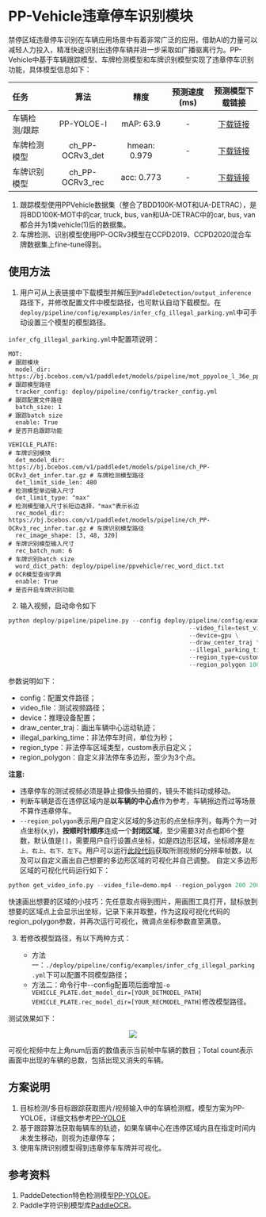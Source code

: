 
# PP-Vehicle违章停车识别模块

禁停区域违章停车识别在车辆应用场景中有着非常广泛的应用，借助AI的力量可以减轻人力投入，精准快速识别出违停车辆并进一步采取如广播驱离行为。PP-Vehicle中基于车辆跟踪模型、车牌检测模型和车牌识别模型实现了违章停车识别功能，具体模型信息如下：

| 任务                 | 算法 | 精度 | 预测速度(ms) |预测模型下载链接                                                                               |
|:---------------------|:---------:|:------:|:------:| :---------------------------------------------------------------------------------: |
| 车辆检测/跟踪 |  PP-YOLOE-l | mAP: 63.9 | - |[下载链接](https://bj.bcebos.com/v1/paddledet/models/pipeline/mot_ppyoloe_l_36e_ppvehicle.zip) |
| 车牌检测模型    |  ch_PP-OCRv3_det  |  hmean: 0.979  | - | [下载链接](https://bj.bcebos.com/v1/paddledet/models/pipeline/ch_PP-OCRv3_det_infer.tar.gz) |
| 车牌识别模型    |  ch_PP-OCRv3_rec  |  acc: 0.773  | - | [下载链接](https://bj.bcebos.com/v1/paddledet/models/pipeline/ch_PP-OCRv3_rec_infer.tar.gz) |

1. 跟踪模型使用PPVehicle数据集（整合了BDD100K-MOT和UA-DETRAC），是将BDD100K-MOT中的car, truck, bus, van和UA-DETRAC中的car, bus, van都合并为1类vehicle(1)后的数据集。
2. 车牌检测、识别模型使用PP-OCRv3模型在CCPD2019、CCPD2020混合车牌数据集上fine-tune得到。

## 使用方法

1. 用户可从上表链接中下载模型并解压到```PaddleDetection/output_inference```路径下，并修改配置文件中模型路径，也可默认自动下载模型。在```deploy/pipeline/config/examples/infer_cfg_illegal_parking.yml```中可手动设置三个模型的模型路径。

`infer_cfg_illegal_parking.yml`中配置项说明：
```
MOT:                                                                                             # 跟踪模块
  model_dir: https://bj.bcebos.com/v1/paddledet/models/pipeline/mot_ppyoloe_l_36e_ppvehicle.zip  # 跟踪模型路径
  tracker_config: deploy/pipeline/config/tracker_config.yml                                      # 跟踪配置文件路径
  batch_size: 1                                                                                  # 跟踪batch size
  enable: True                                                                                   # 是否开启跟踪功能

VEHICLE_PLATE:                                                                                   # 车牌识别模块
  det_model_dir: https://bj.bcebos.com/v1/paddledet/models/pipeline/ch_PP-OCRv3_det_infer.tar.gz # 车牌检测模型路径
  det_limit_side_len: 480                                                                        # 检测模型单边输入尺寸
  det_limit_type: "max"                                                                          # 检测模型输入尺寸长短边选择，"max"表示长边
  rec_model_dir: https://bj.bcebos.com/v1/paddledet/models/pipeline/ch_PP-OCRv3_rec_infer.tar.gz # 车牌识别模型路径
  rec_image_shape: [3, 48, 320]                                                                  # 车牌识别模型输入尺寸
  rec_batch_num: 6                                                                               # 车牌识别batch size
  word_dict_path: deploy/pipeline/ppvehicle/rec_word_dict.txt                                    # OCR模型查询字典
  enable: True                                                                                   # 是否开启车牌识别功能
```

2. 输入视频，启动命令如下
```python
python deploy/pipeline/pipeline.py --config deploy/pipeline/config/examples/infer_cfg_illegal_parking.yml \
                                                   --video_file=test_video.mp4 \
                                                   --device=gpu \
                                                   --draw_center_traj \
                                                   --illegal_parking_time=5 \
                                                   --region_type=custom \
                                                   --region_polygon 100 1000 1000 1000 900 1700 0 1700
```

参数说明如下：
- config：配置文件路径；
- video_file：测试视频路径；
- device：推理设备配置；
- draw_center_traj：画出车辆中心运动轨迹；
- illegal_parking_time：非法停车时间，单位为秒；
- region_type：非法停车区域类型，custom表示自定义；
- region_polygon：自定义非法停车多边形，至少为3个点。

**注意:**
 - 违章停车的测试视频必须是静止摄像头拍摄的，镜头不能抖动或移动。
 - 判断车辆是否在违停区域内是**以车辆的中心点**作为参考，车辆擦边而过等场景不算作违章停车。
 - `--region_polygon`表示用户自定义区域的多边形的点坐标序列，每两个为一对点坐标(x,y)，**按顺时针顺序**连成一个**封闭区域**，至少需要3对点也即6个整数，默认值是`[]`，需要用户自行设置点坐标，如是四边形区域，坐标顺序是`左上、右上、右下、左下`。用户可以运行[此段代码](../../tools/get_video_info.py)获取所测视频的分辨率帧数，以及可以自定义画出自己想要的多边形区域的可视化并自己调整。
 自定义多边形区域的可视化代码运行如下：
 ```python
 python get_video_info.py --video_file=demo.mp4 --region_polygon 200 200 400 200 300 400 100 400
 ```
 快速画出想要的区域的小技巧：先任意取点得到图片，用画图工具打开，鼠标放到想要的区域点上会显示出坐标，记录下来并取整，作为这段可视化代码的region_polygon参数，并再次运行可视化，微调点坐标参数直至满意。


3. 若修改模型路径，有以下两种方式：

    - 方法一：```./deploy/pipeline/config/examples/infer_cfg_illegal_parking.yml```下可以配置不同模型路径；
    - 方法二：命令行中--config配置项后面增加`-o VEHICLE_PLATE.det_model_dir=[YOUR_DETMODEL_PATH] VEHICLE_PLATE.rec_model_dir=[YOUR_RECMODEL_PATH]`修改模型路径。


测试效果如下：

<div width="1000" align="center">
  <img src="../images/illegal_parking_demo.gif"/>
</div>

可视化视频中左上角num后面的数值表示当前帧中车辆的数目；Total count表示画面中出现的车辆的总数，包括出现又消失的车辆。

## 方案说明

1. 目标检测/多目标跟踪获取图片/视频输入中的车辆检测框，模型方案为PP-YOLOE，详细文档参考[PP-YOLOE](../../../configs/ppyoloe/README_cn.md)
2. 基于跟踪算法获取每辆车的轨迹，如果车辆中心在违停区域内且在指定时间内未发生移动，则视为违章停车；
3. 使用车牌识别模型得到违章停车车牌并可视化。

## 参考资料

1. PaddeDetection特色检测模型[PP-YOLOE](../../../../configs/ppyoloe)。
2. Paddle字符识别模型库[PaddleOCR](https://github.com/PaddlePaddle/PaddleOCR)。
